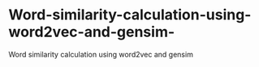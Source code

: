 # Word-similarity-calculation-using-word2vec-and-gensim-
Word similarity calculation using word2vec and gensim 
